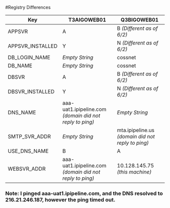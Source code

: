 #Registry Differences

|Key| T3AIGOWEB01|Q3BIGOWEB01|
|-----------------|----------|---------------------|
|APPSVR|A|B *(Different as of 6/2)*|
|APPSVR_INSTALLED|Y|N *(Different as of 6/2)*|
|DB_LOGIN_NAME|*Empty String*|cossnet|
|DB_NAME|*Empty String*|cossnet|
|DBSVR|A|B *(Different as of 6/2)*|
|DBSVR_INSTALLED|Y|N *(Different as of 6/2)*|
|DNS_NAME|aaa-uat1.ipipeline.com<br>*(domain did not reply to ping)*|*Empty String*|
|SMTP_SVR_ADDR|*Empty String*|mta.ipipeline.us <br>*(domain did not reply to ping)*|
|USE_DNS_NAME|B|A|
|WEBSVR_ADDR|aaa-uat1.ipipeline.com<br>*(domain did not reply to ping)*|10.128.145.75 *(this machine)*|

### Note: I pinged aaa-uat1.ipipeline.com, and the DNS resolved to 216.21.246.187, however the ping timed out. 

